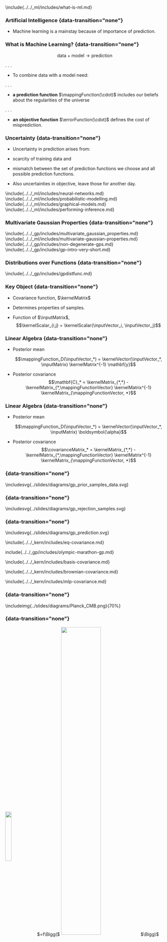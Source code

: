 <!-- Introduction to GPs -->

\include{../../_ml/includes/what-is-ml.md}

### Artificial Intelligence {data-transition="none"}

* Machine learning is a mainstay because of importance of prediction.

### What is Machine Learning? {data-transition="none"}

$$\text{data} + \text{model} \rightarrow \text{prediction}$$

. . .

* To combine data with a model need:

. . .

* **a prediction function** $\mappingFunction(\cdot)$ includes our beliefs about the regularities of the universe

. . .

* **an objective function** $\errorFunction(\cdot)$ defines the cost of misprediction.


### Uncertainty {data-transition="none"}

* Uncertainty in prediction arises from:

* scarcity of training data and 

* mismatch between the set of prediction functions we choose and all possible prediction functions.

* Also uncertainties in objective, leave those for another day.

\include{../../_ml/includes/neural-networks.md}
\include{../../_ml/includes/probabilistic-modelling.md}
\include{../../_ml/includes/graphical-models.md}
\include{../../_ml/includes/performing-inference.md}

### Multivariate Gaussian Properties {data-transition="none"}

\include{../../_gp/includes/multivariate_gaussian_properties.md}
\include{../../_ml/includes/multivariate-gaussian-properties.md}
\include{../../_gp/includes/non-degenerate-gps.md}
\include{../../_gp/includes/gp-intro-very-short.md}

<!-- ### Two Dimensional Gaussian Distribution -->

<!-- include{../../_ml/includes/two_d_gaussian.md} -->


### Distributions over Functions {data-transition="none"}

\include{../../_gp/includes/gpdistfunc.md}

###  Key Object {data-transition="none"}

* Covariance function, $\kernelMatrix$

* Determines properties of samples.

* Function of $\inputMatrix$,
    $$\kernelScalar_{i,j} = \kernelScalar(\inputVector_i, \inputVector_j)$$

###  Linear Algebra {data-transition="none"}

* Posterior mean

    $$\mappingFunction_D(\inputVector_*) = \kernelVector(\inputVector_*, \inputMatrix) \kernelMatrix^{-1}
\mathbf{y}$$

* Posterior covariance
    $$\mathbf{C}_* = \kernelMatrix_{*,*} - \kernelMatrix_{*,\mappingFunctionVector}
\kernelMatrix^{-1} \kernelMatrix_{\mappingFunctionVector, *}$$

###  Linear Algebra {data-transition="none"}

* Posterior mean

    $$\mappingFunction_D(\inputVector_*) = \kernelVector(\inputVector_*, \inputMatrix) \boldsymbol{\alpha}$$

* Posterior covariance
    $$\covarianceMatrix_* = \kernelMatrix_{*,*} - \kernelMatrix_{*,\mappingFunctionVector}
\kernelMatrix^{-1} \kernelMatrix_{\mappingFunctionVector, *}$$

###  {data-transition="none"}

\includesvg{../slides/diagrams/gp_prior_samples_data.svg}

###  {data-transition="none"}

\includesvg{../slides/diagrams/gp_rejection_samples.svg}

###  {data-transition="none"}

\includesvg{../slides/diagrams/gp_prediction.svg}


\include{../../_kern/includes/eq-covariance.md}

include{../../_gp/includes/olympic-marathon-gp.md}

\include{../../_kern/includes/basis-covariance.md}

\include{../../_kern/includes/brownian-covariance.md}

\include{../../_kern/includes/mlp-covariance.md}

### {data-transition="none"}

\includeimg{../slides/diagrams/Planck_CMB.png}{70%}


### {data-transition="none"}

<div style="fontsize:120px;vertical-align:middle;"><img src="../slides/diagrams/earth_PNG37.png" width="20%" style="display:inline-block;background:none;vertical-align:middle;border:none;box-shadow:none;">$=f\Bigg($
<img src="../slides/diagrams/Planck_CMB.png"  width="50%" style="display:inline-block;background:none;vertical-align:middle;border:none;box-shadow:none;">$\Bigg)$</div>
